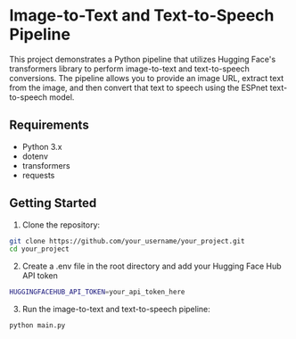 # Image-to-Text and Text-to-Speech Pipeline

This project demonstrates a Python pipeline that utilizes Hugging Face's transformers library to perform image-to-text and text-to-speech conversions. The pipeline allows you to provide an image URL, extract text from the image, and then convert that text to speech using the ESPnet text-to-speech model. 

## Requirements

- Python 3.x
- dotenv
- transformers
- requests

## Getting Started

1. Clone the repository:

```bash
git clone https://github.com/your_username/your_project.git
cd your_project
````

2. Create a .env file in the root directory and add your Hugging Face Hub API token
   
```bash
HUGGINGFACEHUB_API_TOKEN=your_api_token_here
```

3. Run the image-to-text and text-to-speech pipeline:
```bash 
python main.py
```


